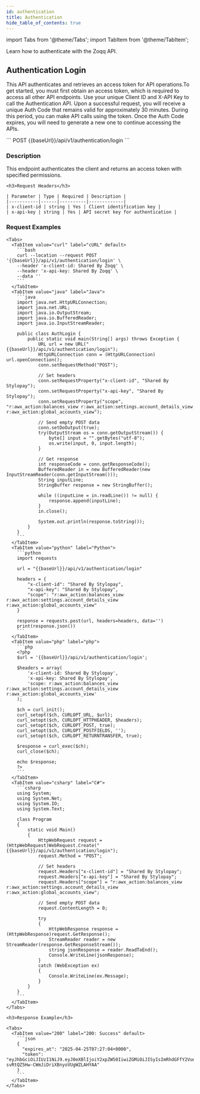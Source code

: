 ```yaml
---
id: authentication
title: Authentication
hide_table_of_contents: true
---
```

import Tabs from '@theme/Tabs';
import TabItem from '@theme/TabItem';


Learn how to authenticate with the Zoqq API.

## Authentication Login

This API authenticates and retrieves an access token for API operations.To get started, you must first obtain an access token, which is required to access all other API endpoints. Use your unique Client ID and X-API Key to call the Authentication API. Upon a successful request, you will receive a unique Auth Code that remains valid for approximately 30 minutes. During this period, you can make API calls using the token. Once the Auth Code expires, you will need to generate a new one to continue accessing the APIs.

<Tabs>
  <TabItem value="endpoint" label="Endpoint" default>
```
    POST {{baseUrl}}/api/v1/authentication/login
```
  </TabItem>
</Tabs>

<div className="api-docs-container">
  <div className="api-docs-left">
    <h3>Description</h3>
    <p>This endpoint authenticates the client and returns an access token with specified permissions.</p>

    <h3>Request Headers</h3>

    | Parameter | Type | Required | Description |
    |-----------|------|----------|-------------|
    | x-client-id | string | Yes | Client identification key |
    | x-api-key | string | Yes | API secret key for authentication |
    
  </div>

  <div className="api-docs-right">
    <h3>Request Examples</h3>

    <Tabs>
      <TabItem value="curl" label="cURL" default>
        ```bash
        curl --location --request POST '{{baseUrl}}/api/v1/authentication/login' \
        --header 'x-client-id: Shared By Zoqq' \
        --header 'x-api-key: Shared By Zoqq' \
        --data ''
        ```
      </TabItem>
      <TabItem value="java" label="Java">
        ```java
        import java.net.HttpURLConnection;
        import java.net.URL;
        import java.io.OutputStream;
        import java.io.BufferedReader;
        import java.io.InputStreamReader;

        public class AuthLogin {
            public static void main(String[] args) throws Exception {
                URL url = new URL("{{baseUrl}}/api/v1/authentication/login");
                HttpURLConnection conn = (HttpURLConnection) url.openConnection();
                conn.setRequestMethod("POST");
                
                // Set headers
                conn.setRequestProperty("x-client-id", "Shared By Stylopay");
                conn.setRequestProperty("x-api-key", "Shared By Stylopay");
                conn.setRequestProperty("scope", "r:awx_action:balances_view r:awx_action:settings.account_details_view r:awx_action:global_accounts_view");
                
                // Send empty POST data
                conn.setDoOutput(true);
                try(OutputStream os = conn.getOutputStream()) {
                    byte[] input = "".getBytes("utf-8");
                    os.write(input, 0, input.length);           
                }
                
                // Get response
                int responseCode = conn.getResponseCode();
                BufferedReader in = new BufferedReader(new InputStreamReader(conn.getInputStream()));
                String inputLine;
                StringBuffer response = new StringBuffer();
                
                while ((inputLine = in.readLine()) != null) {
                    response.append(inputLine);
                }
                in.close();
                
                System.out.println(response.toString());
            }
        }
        ```
      </TabItem>
      <TabItem value="python" label="Python">
        ```python
        import requests

        url = "{{baseUrl}}/api/v1/authentication/login"

        headers = {
            "x-client-id": "Shared By Stylopay",
            "x-api-key": "Shared By Stylopay",
            "scope": "r:awx_action:balances_view r:awx_action:settings.account_details_view r:awx_action:global_accounts_view"
        }

        response = requests.post(url, headers=headers, data='')
        print(response.json())
        ```
      </TabItem>
      <TabItem value="php" label="php">
        ```php
        <?php
        $url = '{{baseUrl}}/api/v1/authentication/login';

        $headers = array(
            'x-client-id: Shared By Stylopay',
            'x-api-key: Shared By Stylopay',
            'scope: r:awx_action:balances_view r:awx_action:settings.account_details_view r:awx_action:global_accounts_view'
        );

        $ch = curl_init();
        curl_setopt($ch, CURLOPT_URL, $url);
        curl_setopt($ch, CURLOPT_HTTPHEADER, $headers);
        curl_setopt($ch, CURLOPT_POST, true);
        curl_setopt($ch, CURLOPT_POSTFIELDS, '');
        curl_setopt($ch, CURLOPT_RETURNTRANSFER, true);

        $response = curl_exec($ch);
        curl_close($ch);

        echo $response;
        ?>
        ```
      </TabItem>
      <TabItem value="csharp" label="C#">
        ```csharp
        using System;
        using System.Net;
        using System.IO;
        using System.Text;

        class Program
        {
            static void Main()
            {
                HttpWebRequest request = (HttpWebRequest)WebRequest.Create("{{baseUrl}}/api/v1/authentication/login");
                request.Method = "POST";
                
                // Set headers
                request.Headers["x-client-id"] = "Shared By Stylopay";
                request.Headers["x-api-key"] = "Shared By Stylopay";
                request.Headers["scope"] = "r:awx_action:balances_view r:awx_action:settings.account_details_view r:awx_action:global_accounts_view";
                
                // Send empty POST data
                request.ContentLength = 0;
                
                try
                {
                    HttpWebResponse response = (HttpWebResponse)request.GetResponse();
                    StreamReader reader = new StreamReader(response.GetResponseStream());
                    string jsonResponse = reader.ReadToEnd();
                    Console.WriteLine(jsonResponse);
                }
                catch (WebException ex)
                {
                    Console.WriteLine(ex.Message);
                }
            }
        }
        ```
      </TabItem>
    </Tabs>

    <h3>Response Example</h3>

    <Tabs>
      <TabItem value="200" label="200: Success" default>
        ```json
        {
          "expires_at": "2025-04-25T07:27:04+0000",
          "token": "eyJhbGciOiJIUzI1NiJ9.eyJ0eXBlIjoiY2xpZW50IiwiZGMiOiJISyIsImRhdGFfY2VudGVyX3JlZ2lvbiI6IkhLIiwiaXNzZGMiOiJVUyIsImp0aSI6ImMxMTNkMTExLWNmYzgtNDM2NS1hYzY1LWJkNjFhYTg2ZDRhMCIsInN1YiI6ImE1MzI1YzU2LWZhOTAtNDFkMy04YmFmLTQ5NDllYjVlNzc2MCIsImlhdCI6MTc0NTU2NDIyNCwiZXhwIjoxNzQ1NTY2MDI0LCJhY2NvdW50X2lkIjoiNzViMjBjNzgtMjJmYy00ZTAwLWFlOGYtNmEwNTc3MDlhZmFjIiwiYXBpX3ZlcnNpb24iOiIyMDI1LTAyLTE0IiwicGVybWlzc2lvbnMiOlsicjphd3g6KjoqIiwidzphd3g6KjoqIl19.p0jS8JVg-svRtQZ5Hw-CWmJiDriXBnyoVUgWZLAHYAA"
        }
        ```
      </TabItem>
    </Tabs>
  </div> 
</div>
